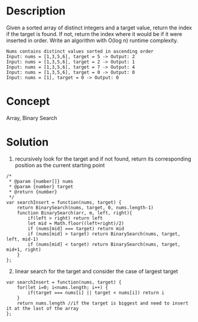 # Description
Given a sorted array of distinct integers and a target value, return the index if the target is found. If not, return the index where it would be if it were inserted in order. Write an algorithm with O(log n) runtime complexity.
```
Nums contains distinct values sorted in ascending order
Input: nums = [1,3,5,6], target = 5 -> Output: 2
Input: nums = [1,3,5,6], target = 2 -> Output: 1
Input: nums = [1,3,5,6], target = 7 -> Output: 4
Input: nums = [1,3,5,6], target = 0 -> Output: 0
Input: nums = [1], target = 0 -> Output: 0
```
# Concept
Array, Binary Search
# Solution
1. recursively look for the target and if not found, return its corresponding position as the current starting point
```
/*
 * @param {number[]} nums
 * @param {number} target
 * @return {number}
 */
var searchInsert = function(nums, target) {
    return BinarySearch(nums, target, 0, nums.length-1)
    function BinarySearch(arr, m, left, right){
        if(left > right) return left
        let mid = Math.floor((left+right)/2)
        if (nums[mid] === target) return mid
        if (nums[mid] > target) return BinarySearch(nums, target, left, mid-1)
        if (nums[mid] < target) return BinarySearch(nums, target, mid+1, right)
    }
};
```
2. linear search for the target and consider the case of largest target
```
var searchInsert = function(nums, target) {
    for(let i=0; i<nums.length; i++) {
        if(target === nums[i] || target < nums[i]) return i
    }
    return nums.length //if the target is biggest and need to insert it at the last of the array
};
```
